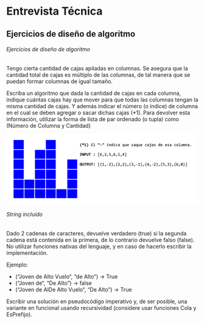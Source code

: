 # Entrevista Técnica

## Ejercicios de diseño de algoritmo

###### Ejercicios de diseño de algoritmo
Tengo cierta cantidad de cajas apiladas en columnas. Se asegura que la cantidad total de cajas es múltiplo de las columnas, de tal manera que se puedan formar columnas de igual tamaño.

Escriba un algoritmo que dada la cantidad de cajas en cada columna, indique cuántas cajas hay que mover para que todas las columnas tengan la misma cantidad de cajas.
Y además indicar el número (o índice) de columna en el cual se deben agregar o sacar dichas cajas (*1).
Para devolver esta información, utilizar la forma de lista de par ordenado (o tupla) como (Número de Columna y Cantidad)

![StringIncluido](img/StringIncluido.png)




###### String incluído
Dado 2 cadenas de caracteres, devuelve verdadero (true) si la segunda cadena está contenida en la primera, de lo contrario devuelve falso (false).
No utilizar funciones nativas del lenguaje, y en caso de hacerlo escribir la implementación.

Ejemplo: 
- (“Joven de Alto Vuelo“, “de Alto”) -> True
- (“Joven de“, “De Alto”) -> false
- (“Joven de AlDe Alto Vuelo“, “De Alto”) -> True

Escribir una solución en pseudocódigo imperativo y, de ser posible, una variante en funcional usando recursividad (considere usar funciones Cola y EsPrefijo).
